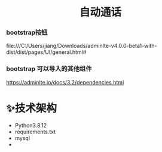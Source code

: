 
<h1 align="center">自动通话</h1>


### bootstrap按钮
file:///C:/Users/jiang/Downloads/adminlte-v4.0.0-beta1-with-dist/dist/pages/UI/general.html#

### bootstrap 可以导入的其他组件
https://adminlte.io/docs/3.2/dependencies.html


# ✨技术架构

- Python3.8.12
- requirements.txt
- mysql
- 
